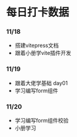 # 每日打卡数据 

### 11/18
+ 搭建vitepress文档
+ 跟着小册学vite插件开发

### 11/19
+   跟着大佬学基础 day01
+   学习编写form组件

### 11/20
+   学习编写form组件校验
+   小册学习